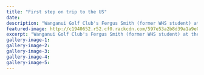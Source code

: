 ```yaml
---
title: "First step on trip to the US"
date: 
description: "Wanganui Golf Club's Fergus Smith (former WHS student) at the start of the club fundraiser round for his big move to university in Iowa, USA"
featured-image: http://c1940652.r52.cf0.rackcdn.com/597e53a2b8d39a1a9e000d34/Fergus-Smith-Chron-29-July.jpg
excerpt: "Wanganui Golf Club's Fergus Smith (former WHS student) at the start of the club fundraiser round for his big move to university in Iowa, USA"
gallery-image-1: 
gallery-image-2: 
gallery-image-3: 
gallery-image-4: 
gallery-image-5: 
---
```

